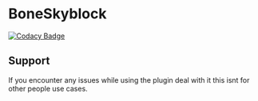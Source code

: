# BoneSkyblock
[![Codacy Badge](https://app.codacy.com/project/badge/Grade/bf425571a86e4691a172e2b61ba40956)](https://www.codacy.com/gh/Iridium-Development/IridiumSkyblock/dashboard)
## Support

If you encounter any issues while using the plugin deal with it this isnt for other people use cases.

